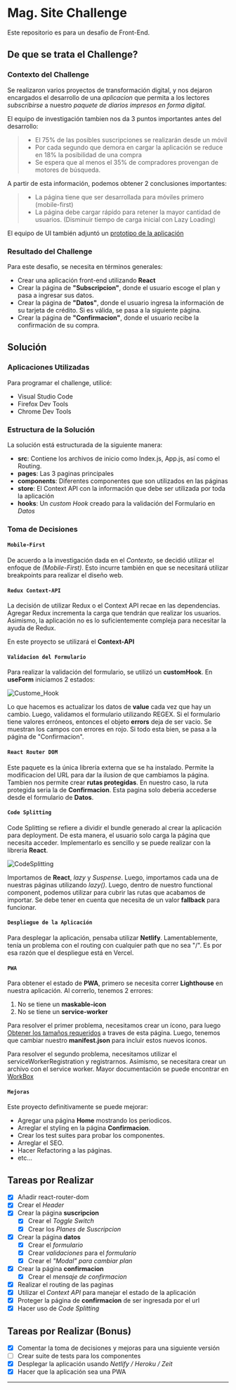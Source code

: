 # Mag. Site Challenge

Este repositorio es para un desafio de Front-End.

## De que se trata el Challenge?

### Contexto del Challenge

Se realizaron varios proyectos de transformación digital, y nos dejaron encargados el desarrollo de una _aplicacion_
que permita a los lectores _subscribirse_ a nuestro _paquete de diarios impresos en forma digital_.

El equipo de investigación tambien nos da 3 puntos importantes antes del desarrollo:

> - El 75% de las posibles suscripciones se realizarán desde un móvil
> - Por cada segundo que demora en cargar la aplicación se reduce en 18% la posibilidad de una compra
> - Se espera que al menos el 35% de compradores provengan de motores de búsqueda.

A partir de esta información, podemos obtener 2 conclusiones importantes:

> - La página tiene que ser desarrollada para móviles primero (mobile-first)
> - La página debe cargar rápido para retener la mayor cantidad de usuarios. (Disminuir tiempo de carga inicial con Lazy Loading)

El equipo de UI también adjuntó un [prototipo de la aplicación](https://xd.adobe.com/view/95b2cf77-ac47-4c1d-5430-43576b88590e-e383/)

### Resultado del Challenge

Para este desafio, se necesita en términos generales:

- Crear una aplicación front-end utilizando **React**
- Crear la página de **"Subscripcion"**, donde el usuario escoge el plan y pasa a ingresar sus datos.
- Crear la página de **"Datos"**, donde el usuario ingresa la información de su tarjeta de crédito. Si es válida, se pasa a la siguiente página.
- Crear la página de **"Confirmacion"**, donde el usuario recibe la confirmación de su compra.

## Solución

### Aplicaciones Utilizadas

Para programar el challenge, utilicé:
- Visual Studio Code
- Firefox Dev Tools
- Chrome Dev Tools

### Estructura de la Solución

La solución está estructurada de la siguiente manera:

- **src**: Contiene los archivos de inicio como Index.js, App.js, así como el Routing.
- **pages**: Las 3 paginas principales
- **components**: Diferentes componentes que son utilizados en las páginas
- **store**: El Context API con la información que debe ser utilizada por toda la aplicación
- **hooks**: Un _custom Hook_ creado para la validación del Formulario en _Datos_ 

### Toma de Decisiones

#### ``Mobile-First``

De acuerdo a la investigación dada en el _Contexto_, se decidió utilizar el enfoque de _(Mobile-First)_. 
Esto incurre también en que se necesitará utilizar breakpoints para realizar el diseño web.

#### ``Redux Context-API``

La decisión de utilizar Redux o el Context API recae en las dependencias. Agregar Redux incrementa
la carga que tendrán que realizar los usuarios. Asimismo, la aplicación no es lo suficientemente
compleja para necesitar la ayuda de Redux.

En este proyecto se utilizará el **Context-API**

#### ``Validacion del Formulario``

Para realizar la validación del formulario, se utilizó un **customHook**. En **useForm** iniciamos 2 estados:

![Custome_Hook](https://user-images.githubusercontent.com/21108071/123308431-441aaf00-d4e9-11eb-998e-29e0b5169cd5.png)

Lo que hacemos es actualizar los datos de **value** cada vez que hay un cambio. Luego, validamos el formulario utilizando REGEX.
Si el formulario tiene valores erróneos, entonces el objeto **errors** deja de ser vacio. Se muestran los campos con errores en rojo. 
Si todo esta bien, se pasa a la página de "Confirmacion".

#### ``React Router DOM``

Este paquete es la única librería externa que se ha instalado. Permite la modificacion del URL para dar la ilusion de que cambiamos la página.
Tambien nos permite crear **rutas protegidas**. En nuestro caso, la ruta protegida seria la de **Confirmacion**. Esta pagina solo deberia 
accederse desde el formulario de **Datos**.

#### ``Code Splitting``

Code Splitting se refiere a dividir el bundle generado al crear la aplicación para deployment. De esta manera, el usuario solo carga la página
que necesita acceder. Implementarlo es sencillo y se puede realizar con la libreria **React**.

![CodeSplitting](https://user-images.githubusercontent.com/21108071/123309850-0880e480-d4eb-11eb-9e6c-8af9425c24eb.png)

Importamos de **React**, _lazy_ y _Suspense_. Luego, importamos cada una de nuestras páginas utilizando _lazy()_.
Luego, dentro de nuestro functional component, podemos utilizar **<Suspense>** para cubrir las rutas que acabamos de importar.
Se debe tener en cuenta que **<Suspense>** necesita de un valor **fallback** para funcionar.
  
#### ``Despliegue de la Aplicación``
  
Para desplegar la aplicación, pensaba utilizar **Netlify**. Lamentablemente, tenía un problema con el routing con cualquier path que no sea "/".
Es por esa razón que el despliegue está en Vercel.
  
#### ``PWA``
  
Para obtener el estado de **PWA**, primero se necesita correr **Lighthouse** en nuestra aplicación. Al correrlo, tenemos 2 errores:
  1. No se tiene un **maskable-icon**
  2. No se tiene un **service-worker**

Para resolver el primer problema, necesitamos crear un ícono, para luego [Obtener los tamaños requeridos](https://maskable.app/editor) a traves de
esta página. Luego, tenemos que cambiar nuestro **manifest.json** para incluir estos nuevos iconos.
  
Para resolver el segundo problema, necesitamos utilizar el serviceWorkerRegistration y registrarnos. Asimismo, se necesitara crear un archivo
con el service worker. Mayor documentación se puede encontrar en [WorkBox](https://developers.google.com/web/tools/workbox)
 
#### ``Mejoras``
  
Este proyecto definitivamente se puede mejorar:
- Agregar una página **Home** mostrando los periodicos.
- Arreglar el styling en la página **Confirmacion**.
- Crear los test suites para probar los componentes.
- Arreglar el SEO.
- Hacer Refactoring a las páginas.
- etc...

## Tareas por Realizar

- [x] Añadir react-router-dom
- [x] Crear el _Header_
- [x] Crear la página **suscripcion**
  - [x] Crear el _Toggle Switch_
  - [x] Crear los _Planes de Suscripcion_
- [x] Crear la página **datos**
  - [x] Crear el _formulario_
  - [x] Crear _validaciones_ para el _formulario_
  - [x] Crear el _"Modal" para cambiar plan_  
- [x] Crear la página **confirmacion**
  - [x] Crear el _mensaje de confirmacion_
- [x] Realizar el routing de las paginas
- [x] Utilizar el _Context API_ para manejar el estado de la aplicación
- [x] Proteger la página de **confirmacion** de ser ingresada por el url
- [x] Hacer uso de _Code Splitting_

## Tareas por Realizar (Bonus)

- [x] Comentar la toma de decisiones y mejoras para una siguiente versión
- [ ] Crear suite de tests para los componentes
- [x] Desplegar la aplicación usando _Netlify / Heroku / Zeit_
- [x] Hacer que la aplicación sea una PWA

---
  
